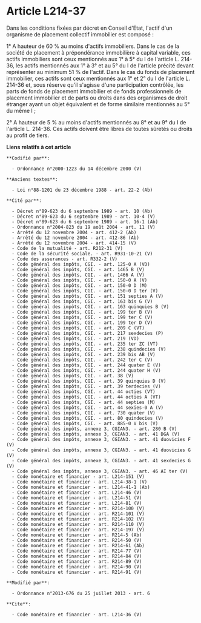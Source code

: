 # Article L214-37

Dans les conditions fixées par décret en Conseil d'Etat, l'actif d'un organisme de placement collectif immobilier est
composé : 

1° A hauteur de 60 % au moins d'actifs immobiliers. Dans le cas de la société de placement à prépondérance immobilière à
capital variable, ces actifs immobiliers sont ceux mentionnés aux 1° à 5° du I de l'article L. 214-36, les actifs mentionnés
aux 1° à 3° et au 5° du I de l'article précité devant représenter au minimum 51 % de l'actif. Dans le cas du fonds de
placement immobilier, ces actifs sont ceux mentionnés aux 1° et 2° du I de l'article L. 214-36 et, sous réserve qu'il
s'agisse d'une participation contrôlée, les parts de fonds de placement immobilier et de fonds professionnels de placement
immobilier et de parts ou droits dans des organismes de droit étranger ayant un objet équivalent et de forme similaire
mentionnés au 5° du même I ; 

2° A hauteur de 5 % au moins d'actifs mentionnés au 8° et au 9° du I de l'article L. 214-36. Ces actifs doivent être libres
de toutes sûretés ou droits au profit de tiers.

**Liens relatifs à cet article**

	**Codifié par**:

	  - Ordonnance n°2000-1223 du 14 décembre 2000 (V)

	**Anciens textes**:

	  - Loi n°88-1201 du 23 décembre 1988 - art. 22-2 (Ab)

	**Cité par**:

	  - Décret n°89-623 du 6 septembre 1989 - art. 10 (Ab)
	  - Décret n°89-623 du 6 septembre 1989 - art. 10-4 (V)
	  - Décret n°89-623 du 6 septembre 1989 - art. 16-1 (Ab)
	  - Ordonnance n°2004-823 du 19 août 2004 - art. 11 (V)
	  - Arrêté du 12 novembre 2004 - art. 412-2 (Ab)
	  - Arrêté du 12 novembre 2004 - art. 412-86 (Ab)
	  - Arrêté du 12 novembre 2004 - art. 414-15 (V)
	  - Code de la mutualité - art. R212-31 (V)
	  - Code de la sécurité sociale. - art. R931-10-21 (V)
	  - Code des assurances - art. R332-2 (V)
	  - Code général des impôts, CGI. - art. 125-0 A (VD)
	  - Code général des impôts, CGI. - art. 1465 B (V)
	  - Code général des impôts, CGI. - art. 1466 A (V)
	  - Code général des impôts, CGI. - art. 150-0 A (V)
	  - Code général des impôts, CGI. - art. 150-0 D (M)
	  - Code général des impôts, CGI. - art. 150-0 D ter (V)
	  - Code général des impôts, CGI. - art. 151 septies A (V)
	  - Code général des impôts, CGI. - art. 163 bis G (V)
	  - Code général des impôts, CGI. - art. 163 quinquies B (V)
	  - Code général des impôts, CGI. - art. 199 ter B (V)
	  - Code général des impôts, CGI. - art. 199 ter C (V)
	  - Code général des impôts, CGI. - art. 199 ter D (V)
	  - Code général des impôts, CGI. - art. 209 C (VT)
	  - Code général des impôts, CGI. - art. 217 sexdecies (P)
	  - Code général des impôts, CGI. - art. 219 (VD)
	  - Code général des impôts, CGI. - art. 235 ter ZC (VT)
	  - Code général des impôts, CGI. - art. 238 quindecies (V)
	  - Code général des impôts, CGI. - art. 239 bis AB (V)
	  - Code général des impôts, CGI. - art. 242 ter C (V)
	  - Code général des impôts, CGI. - art. 244 quater E (V)
	  - Code général des impôts, CGI. - art. 244 quater H (V)
	  - Code général des impôts, CGI. - art. 38 (V)
	  - Code général des impôts, CGI. - art. 39 quinquies D (V)
	  - Code général des impôts, CGI. - art. 39 terdecies (V)
	  - Code général des impôts, CGI. - art. 44 octies (VT)
	  - Code général des impôts, CGI. - art. 44 octies A (VT)
	  - Code général des impôts, CGI. - art. 44 septies (M)
	  - Code général des impôts, CGI. - art. 44 sexies-0 A (V)
	  - Code général des impôts, CGI. - art. 730 quater (V)
	  - Code général des impôts, CGI. - art. 80 quindecies (V)
	  - Code général des impôts, CGI. - art. 885-0 V bis (V)
	  - Code général des impôts, annexe 3, CGIAN3. - art. 280 B (V)
	  - Code général des impôts, annexe 3, CGIAN3. - art. 41 DGA (V)
	  - Code général des impôts, annexe 3, CGIAN3. - art. 41 duovicies F (V)
	  - Code général des impôts, annexe 3, CGIAN3. - art. 41 duovicies G (V)
	  - Code général des impôts, annexe 3, CGIAN3. - art. 41 sexdecies G (V)
	  - Code général des impôts, annexe 3, CGIAN3. - art. 46 AI ter (V)
	  - Code monétaire et financier - art. L214-151 (V)
	  - Code monétaire et financier - art. L214-38-1 (V)
	  - Code monétaire et financier - art. L214-41-1 (Ab)
	  - Code monétaire et financier - art. L214-46 (V)
	  - Code monétaire et financier - art. L214-51 (V)
	  - Code monétaire et financier - art. L214-81 (V)
	  - Code monétaire et financier - art. R214-100 (V)
	  - Code monétaire et financier - art. R214-101 (V)
	  - Code monétaire et financier - art. R214-102 (V)
	  - Code monétaire et financier - art. R214-110 (V)
	  - Code monétaire et financier - art. R214-197 (V)
	  - Code monétaire et financier - art. R214-5 (Ab)
	  - Code monétaire et financier - art. R214-50 (V)
	  - Code monétaire et financier - art. R214-61 (Ab)
	  - Code monétaire et financier - art. R214-77 (V)
	  - Code monétaire et financier - art. R214-84 (V)
	  - Code monétaire et financier - art. R214-89 (V)
	  - Code monétaire et financier - art. R214-90 (V)
	  - Code monétaire et financier - art. R214-91 (V)

	**Modifié par**:

	  - Ordonnance n°2013-676 du 25 juillet 2013 - art. 6

	**Cite**:

	  - Code monétaire et financier - art. L214-36 (V)
